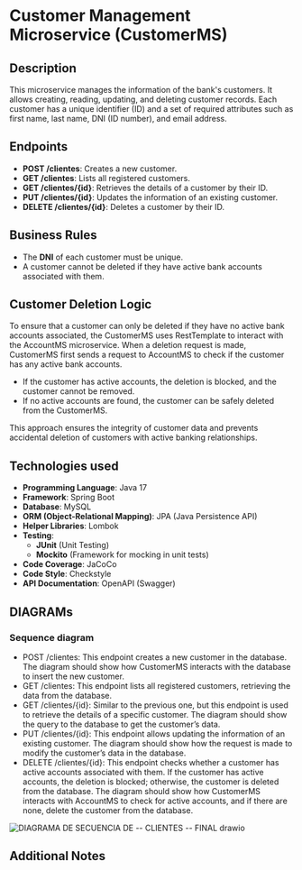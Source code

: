 # Customer Management Microservice (CustomerMS)

## Description

This microservice manages the information of the bank's customers. It allows creating, reading, updating, and deleting customer records. Each customer has a unique identifier (ID) and a set of required attributes such as first name, last name, DNI (ID number), and email address.

## Endpoints

- **POST /clientes**: Creates a new customer.
- **GET /clientes**: Lists all registered customers.
- **GET /clientes/{id}**: Retrieves the details of a customer by their ID.
- **PUT /clientes/{id}**: Updates the information of an existing customer.
- **DELETE /clientes/{id}**: Deletes a customer by their ID.
  
## Business Rules

- The **DNI** of each customer must be unique.
- A customer cannot be deleted if they have active bank accounts associated with them.

## Customer Deletion Logic

To ensure that a customer can only be deleted if they have no active bank accounts associated, the CustomerMS uses RestTemplate to interact with the AccountMS microservice. When a deletion request is made, CustomerMS first sends a request to AccountMS to check if the customer has any active bank accounts.

- If the customer has active accounts, the deletion is blocked, and the customer cannot be removed.
- If no active accounts are found, the customer can be safely deleted from the CustomerMS.

This approach ensures the integrity of customer data and prevents accidental deletion of customers with active banking relationships.

## Technologies used

- **Programming Language**: Java 17
- **Framework**: Spring Boot
- **Database**: MySQL
- **ORM (Object-Relational Mapping)**: JPA (Java Persistence API)
- **Helper Libraries**: Lombok
- **Testing**:
  - **JUnit** (Unit Testing)
  - **Mockito** (Framework for mocking in unit tests)
- **Code Coverage**: JaCoCo
- **Code Style**: Checkstyle
- **API Documentation**: OpenAPI (Swagger)

## DIAGRAMs

### Sequence diagram 

- POST /clientes: This endpoint creates a new customer in the database. The diagram should show how CustomerMS interacts with the database to insert the new customer.
- GET /clientes: This endpoint lists all registered customers, retrieving the data from the database.
- GET /clientes/{id}: Similar to the previous one, but this endpoint is used to retrieve the details of a specific customer. The diagram should show the query to the database to get the customer’s data.
- PUT /clientes/{id}: This endpoint allows updating the information of an existing customer. The diagram should show how the request is made to modify the customer’s data in the database.
- DELETE /clientes/{id}: This endpoint checks whether a customer has active accounts associated with them. If the customer has active accounts, the deletion is blocked; otherwise, the customer is deleted from the database. The diagram should show how CustomerMS interacts with AccountMS to check for active accounts, and if there are none, delete the customer from the database.

![DIAGRAMA DE SECUENCIA DE -- CLIENTES -- FINAL drawio](https://github.com/user-attachments/assets/149333cc-b74f-4581-b3aa-cd8a614e4fa6)

## Additional Notes
